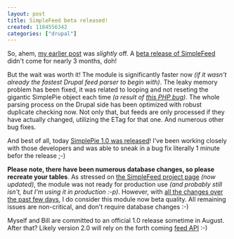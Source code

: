 ```yaml
--- 
layout: post
title: SimpleFeed beta released!
created: 1184556342
categories: ["drupal"]
---
```

So, ahem, <a href="https://tedserbinski.com/drupal/simplefeed-1-0-ships/">my earlier post</a> was <em>slightly</em> off. A <a href="http://drupal.org/project/simplefeed">beta release of SimpleFeed</a> didn't come for nearly 3 months, doh! 

But the wait was worth it! The module is significantly faster now <em>(if it wasn't already the fastest Drupal feed parser to begin with)</em>. The leaky memory problem has been fixed, it was related to looping and not reseting the gigantic SimplePie object each time <em>(a result of <a href="http://bugs.php.net/bug.php?id=33595">this PHP bug</a>)</em>. The whole parsing process on the Drupal side has been optimized with robust duplicate checking now. Not only that, but feeds are only processed if they have actually changed, utilizing the ETag for that one. And numerous other bug fixes.

And best of all, today <a href="http://simplepie.org/blog/2007/07/15/simplepie-10-is-here/">SimplePie 1.0 was released</a>! I've been working closely with those developers and was able to sneak in a bug fix literally 1 minute befor the release ;-)

<strong>Please note, there have been numerous database changes, so please recreate your tables</strong>. As stressed on <a href="http://drupal.org/project/simplefeed">the SimpleFeed project page</a> <em>(now updated)</em>, the module was not ready for production use <em>(and probably still isn't, but I'm using it in production :-p)</em>. However, with <a href="http://drupal.org/project/cvs/117881">all the changes over the past few days</a>, I do consider this module now beta quality. All remaining issues are non-critical, and don't require database changes :-)

Myself and Bill are committed to an official 1.0 release sometime in August. After that? Likely version 2.0 will rely on the forth coming <a href="http://drupal.org/project/feedapi">feed API</a> :-)

